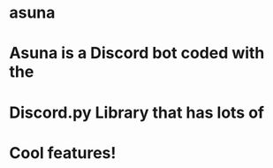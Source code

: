 # asuna


# Asuna is a Discord bot coded with the 
# Discord.py Library that has lots of 
# Cool features!
